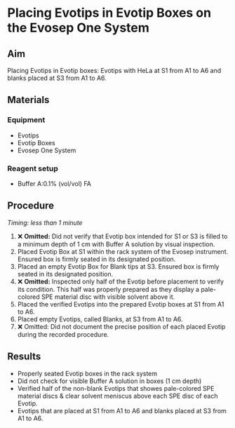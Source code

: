 # Placing Evotips in Evotip Boxes on the Evosep One System

## Aim
Placing Evotips in Evotip boxes: Evotips with HeLa at S1 from A1 to A6 and blanks placed at S3 from A1 to A6.


## Materials

### Equipment
- Evotips
- Evotip Boxes
- Evosep One System

### Reagent setup
- Buffer A:0.1% (vol/vol) FA

## Procedure
*Timing: less than 1 minute*

1. ❌ **Omitted:** Did not verify that Evotip box intended for S1 or S3 is filled to a minimum depth of 1 cm with Buffer A solution by visual inspection.
2. Placed Evotip Box at S1 within the rack system of the Evosep instrument. Ensured box is firmly seated in its designated position.
3. Placed an empty Evotip Box for Blank tips at S3. Ensured box is firmly seated in its designated position.
4. ❌ **Omitted:** Inspected only half of the Evotip before placement to verify its condition. This half was properly prepared as they display a pale-colored SPE material disc with visible solvent above it. 
5. Placed the verified Evotips into the prepared Evotip boxes at S1 from A1 to A6.
6. Placed empty Evotips, called Blanks, at S3 from A1 to A6.
7. ❌ Omitted: Did not document the precise position of each placed Evotip during the recorded procedure.


## Results
- Properly seated Evotip boxes in the rack system
- Did not check for visible Buffer A solution in boxes (1 cm depth)
- Verified half of the non-blank Evotips that showes pale-colored SPE material discs & clear solvent meniscus above each SPE disc of each Evotip.
- Evotips that are placed at S1 from A1 to A6 and blanks placed at S3 from A1 to A6.
